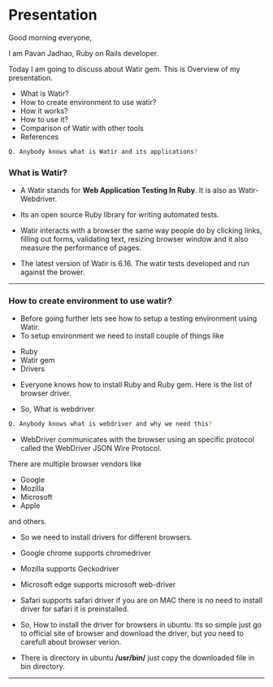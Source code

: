 # Presentation

Good morning everyone,

I am Pavan Jadhao, Ruby on Rails developer.

Today I am going to discuss about Watir gem. This is Overview of my presentation.

* What is Watir?
* How to create environment to use watir?
* How it works?
* How to use it?
* Comparison of Watir with other tools
* References

```bash
Q. Anybody knows what is Watir and its applications?
```

### What is Watir?

- A Watir stands for **Web Application Testing In Ruby**. It is also as Watir-Webdriver.

- Its an open source Ruby library for writing automated tests.

- Watir interacts with a browser the same way people do by clicking links, filling out forms, validating text, resizing browser window and it also measure the performance of pages.

- The latest version of Watir is 6.16. The watir tests developed and run against the brower.
***

### How to create environment to use watir?

- Before going further lets see how to setup a testing environment using Watir.
- To setup environment we need to install couple of things like

* Ruby
* Watir gem
* Drivers

- Everyone knows how to install Ruby and Ruby gem. Here is the list of browser driver. 

- So, What is webdriver

```bash
Q. Anybody knows what is webdriver and why we need this?
```
- WebDriver communicates with the browser using an specific protocol called the WebDriver JSON Wire Protocol.

There are multiple browser vendors like

* Google
* Mozilla
* Microsoft
* Apple

and others.

- So we need to install drivers for different browsers.
- Google chrome supports chromedriver
- Mozilla supports Geckodriver
- Microsoft edge supports microsoft web-driver
- Safari supports safari driver if you are on MAC there is no need to install driver for safari it is preinstalled.

- So, How to install the driver for browsers in ubuntu. Its so simple just go to official site of browser and download the driver, but you need to carefull about browser verion.

- There is directory in ubuntu **/usr/bin/** just copy the downloaded file in bin directory.
***
